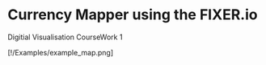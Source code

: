 # Currency Mapper using the FIXER.io

Digitial Visualisation CourseWork 1

[!/Examples/example_map.png]
